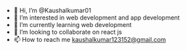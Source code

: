 - 👋 Hi, I’m @Kaushalkumar01
- 👀 I’m interested in web development and app development
- 🌱 I’m currently learning web development
- 💞️ I’m looking to collaborate on react js
- 📫 How to reach me kaushalkumar123152@gmail.com

<!---
Kaushalkumar01/Kaushalkumar01 is a ✨ special ✨ repository because its `README.md` (this file) appears on your GitHub profile.
You can click the Preview link to take a look at your changes.
--->
